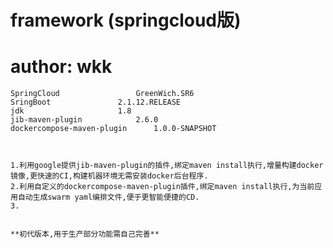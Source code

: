 # framework (springcloud版)
author: wkk
==================================================================
	SpringCloud 				GreenWich.SR6
	SringBoot 				2.1.12.RELEASE
	jdk 					1.8
	jib-maven-plugin 			2.6.0
	dockercompose-maven-plugin 		1.0.0-SNAPSHOT
	


	1.利用google提供jib-maven-plugin的插件,绑定maven install执行,增量构建docker镜像,更快速的CI,构建机器环境无需安装docker后台程序.
	2.利用自定义的dockercompose-maven-plugin插件,绑定maven install执行,为当前应用自动生成swarm yaml编排文件,便于更智能便捷的CD.
	3.


	**初代版本,用于生产部分功能需自己完善**
